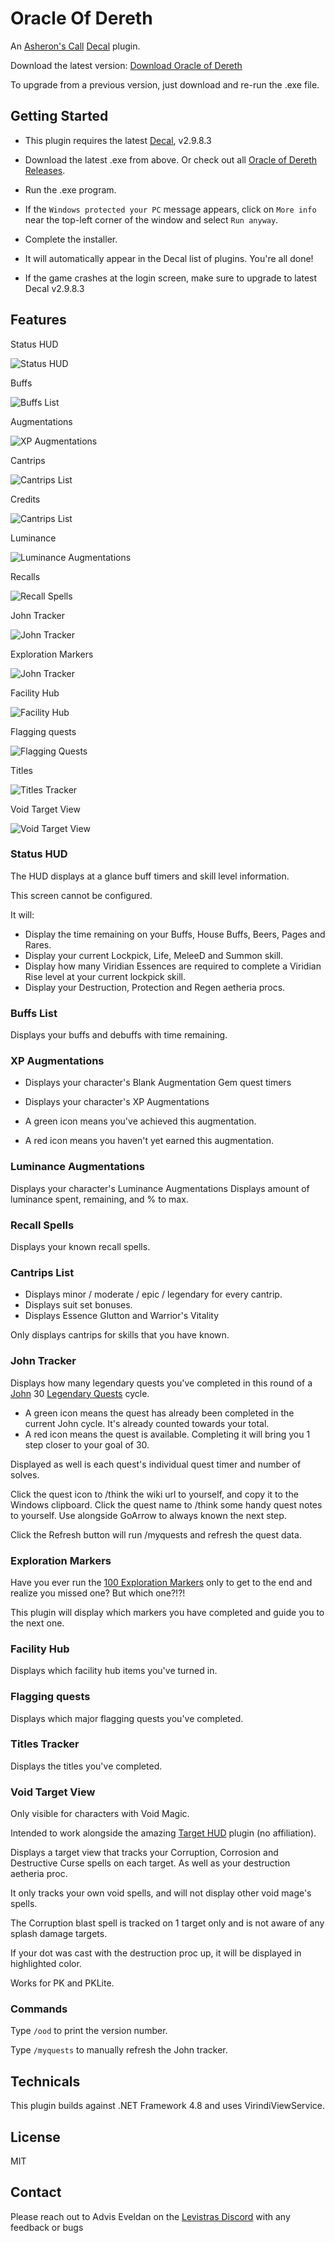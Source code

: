 ﻿# Oracle Of Dereth

An [Asheron's Call](https://emulator.ac/how-to-play/) [Decal](https://decaldev.com/) plugin.

Download the latest version: [Download Oracle of Dereth](https://github.com/advis61/OracleOfDereth/releases/download/1.9.1/OracleOfDerethInstaller-1.9.1.0.exe)

To upgrade from a previous version, just download and re-run the .exe file.

## Getting Started
- This plugin requires the latest [Decal](https://www.decaldev.com/), v2.9.8.3

- Download the latest .exe from above. Or check out all [Oracle of Dereth Releases](https://github.com/advis61/OracleOfDereth/releases).

- Run the .exe program.

- If the `Windows protected your PC` message appears, click on `More info` near the top-left corner of the window and select `Run anyway`.

- Complete the installer.

- It will automatically appear in the Decal list of plugins. You're all done!

- If the game crashes at the login screen, make sure to upgrade to latest Decal v2.9.8.3

## Features

Status HUD

![Status HUD](./docs/Status.png)

Buffs

![Buffs List](./docs/Buffs.png)

Augmentations

![XP Augmentations](./docs/Augmentations.png)

Cantrips

![Cantrips List](./docs/Cantrips.png)

Credits

![Cantrips List](./docs/Credits.png)

Luminance

![Luminance Augmentations](./docs/Luminance.png)

Recalls

![Recall Spells](./docs/Recalls.png)

John Tracker

![John Tracker](./docs/John.png)

Exploration Markers

![John Tracker](./docs/Markers.png)

Facility Hub

![Facility Hub](./docs/FacilityHub.png)

Flagging quests

![Flagging Quests](./docs/Flaggings.png)

Titles

![Titles Tracker](./docs/Titles.png)

Void Target View

![Void Target View](./docs/Void.png)


### Status HUD

The HUD displays at a glance buff timers and skill level information.

This screen cannot be configured.

It will:

- Display the time remaining on your Buffs, House Buffs, Beers, Pages and Rares.
- Display your current Lockpick, Life, MeleeD and Summon skill.
- Display how many Viridian Essences are required to complete a Viridian Rise level at your current lockpick skill.
- Display your Destruction, Protection and Regen aetheria procs.

### Buffs List

Displays your buffs and debuffs with time remaining.

### XP Augmentations

- Displays your character's Blank Augmentation Gem quest timers
- Displays your character's XP Augmentations

- A green icon means you've achieved this augmentation.
- A red icon means you haven't yet earned this augmentation.

### Luminance Augmentations

Displays your character's Luminance Augmentations
Displays amount of luminance spent, remaining, and % to max.

### Recall Spells

Displays your known recall spells.

### Cantrips List

- Displays minor / moderate / epic / legendary for every cantrip. 
- Displays suit set bonuses.
- Displays Essence Glutton and Warrior's Vitality

Only displays cantrips for skills that you have known.

### John Tracker

Displays how many legendary quests you've completed in this round of a [John](https://acportalstorm.com/wiki/John) 30 [Legendary Quests](https://acportalstorm.com/wiki/Legendary_Quests) cycle.

- A green icon means the quest has already been completed in the current John cycle. It's already counted towards your total.
- A red icon means the quest is available. Completing it will bring you 1 step closer to your goal of 30.

Displayed as well is each quest's individual quest timer and number of solves.

Click the quest icon to /think the wiki url to yourself, and copy it to the Windows clipboard.
Click the quest name to /think some handy quest notes to yourself. Use alongside GoArrow to always known the next step.

Click the Refresh button will run /myquests and refresh the quest data.

### Exploration Markers

Have you ever run the [100 Exploration Markers](https://acportalstorm.com/wiki/Dereth_Exploration/Markers_by_Efficiency) only to get to the end and realize you missed one? But which one?!?!

This plugin will display which markers you have completed and guide you to the next one.

### Facility Hub

Displays which facility hub items you've turned in.

### Flagging quests

Displays which major flagging quests you've completed.

### Titles Tracker

Displays the titles you've completed.

### Void Target View

Only visible for characters with Void Magic.

Intended to work alongside the amazing [Target HUD](https://www.accpp.net/archive/922b4feec61670a97ef5b965092c709d) plugin (no affiliation).

Displays a target view that tracks your Corruption, Corrosion and Destructive Curse spells on each target. As well as your destruction aetheria proc.

It only tracks your own void spells, and will not display other void mage's spells.

The Corruption blast spell is tracked on 1 target only and is not aware of any splash damage targets.

If your dot was cast with the destruction proc up, it will be displayed in highlighted color.

Works for PK and PKLite.

### Commands

Type `/ood` to print the version number.

Type `/myquests` to manually refresh the John tracker.

## Technicals

This plugin builds against .NET Framework 4.8 and uses VirindiViewService.

## License

MIT

## Contact

Please reach out to Advis Eveldan on the [Levistras Discord](https://discord.gg/VwbWHskR) with any feedback or bugs